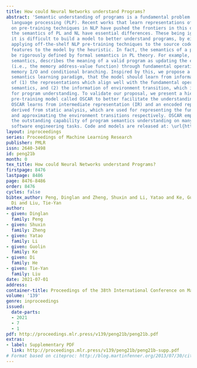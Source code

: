 ```yaml
---
title: How could Neural Networks understand Programs?
abstract: 'Semantic understanding of programs is a fundamental problem for programming
  language processing (PLP). Recent works that learn representations of code based
  on pre-training techniques in NLP have pushed the frontiers in this direction. However,
  the semantics of PL and NL have essential differences. These being ignored, we believe
  it is difficult to build a model to better understand programs, by either directly
  applying off-the-shelf NLP pre-training techniques to the source code, or adding
  features to the model by the heuristic. In fact, the semantics of a program can
  be rigorously defined by formal semantics in PL theory. For example, the operational
  semantics, describes the meaning of a valid program as updating the environment
  (i.e., the memory address-value function) through fundamental operations, such as
  memory I/O and conditional branching. Inspired by this, we propose a novel program
  semantics learning paradigm, that the model should learn from information composed
  of (1) the representations which align well with the fundamental operations in operational
  semantics, and (2) the information of environment transition, which is indispensable
  for program understanding. To validate our proposal, we present a hierarchical Transformer-based
  pre-training model called OSCAR to better facilitate the understanding of programs.
  OSCAR learns from intermediate representation (IR) and an encoded representation
  derived from static analysis, which are used for representing the fundamental operations
  and approximating the environment transitions respectively. OSCAR empirically shows
  the outstanding capability of program semantics understanding on many practical
  software engineering tasks. Code and models are released at: \url{https://github.com/pdlan/OSCAR}.'
layout: inproceedings
series: Proceedings of Machine Learning Research
publisher: PMLR
issn: 2640-3498
id: peng21b
month: 0
tex_title: How could Neural Networks understand Programs?
firstpage: 8476
lastpage: 8486
page: 8476-8486
order: 8476
cycles: false
bibtex_author: Peng, Dinglan and Zheng, Shuxin and Li, Yatao and Ke, Guolin and He,
  Di and Liu, Tie-Yan
author:
- given: Dinglan
  family: Peng
- given: Shuxin
  family: Zheng
- given: Yatao
  family: Li
- given: Guolin
  family: Ke
- given: Di
  family: He
- given: Tie-Yan
  family: Liu
date: 2021-07-01
address:
container-title: Proceedings of the 38th International Conference on Machine Learning
volume: '139'
genre: inproceedings
issued:
  date-parts:
  - 2021
  - 7
  - 1
pdf: http://proceedings.mlr.press/v139/peng21b/peng21b.pdf
extras:
- label: Supplementary PDF
  link: http://proceedings.mlr.press/v139/peng21b/peng21b-supp.pdf
# Format based on citeproc: http://blog.martinfenner.org/2013/07/30/citeproc-yaml-for-bibliographies/
---
```

